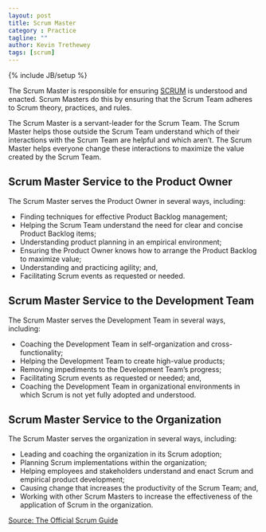 ```yaml
---
layout: post
title: Scrum Master
category : Practice
tagline: ""
author: Kevin Trethewey
tags: [scrum]
---
```

{% include JB/setup %}

The Scrum Master is responsible for ensuring [SCRUM](/archetype/SCRUM/) is understood and enacted. Scrum Masters do this by ensuring that the Scrum Team adheres to Scrum theory, practices, and rules.

The Scrum Master is a servant-leader for the Scrum Team. The Scrum Master helps those outside the Scrum Team understand which of their interactions with the Scrum Team are helpful and which aren’t. The Scrum Master helps everyone change these interactions to maximize the value created by the Scrum Team.

## Scrum Master Service to the Product Owner
The Scrum Master serves the Product Owner in several ways, including:

* Finding techniques for effective Product Backlog management;
* Helping the Scrum Team understand the need for clear and concise Product Backlog items;
* Understanding product planning in an empirical environment;
* Ensuring the Product Owner knows how to arrange the Product Backlog to maximize value;
* Understanding and practicing agility; and,
* Facilitating Scrum events as requested or needed.

## Scrum Master Service to the Development Team
The Scrum Master serves the Development Team in several ways, including:

* Coaching the Development Team in self-organization and cross-functionality;
* Helping the Development Team to create high-value products;
* Removing impediments to the Development Team’s progress;
* Facilitating Scrum events as requested or needed; and,
* Coaching the Development Team in organizational environments in which Scrum is not yet fully adopted and understood.

## Scrum Master Service to the Organization
The Scrum Master serves the organization in several ways, including:

* Leading and coaching the organization in its Scrum adoption;
* Planning Scrum implementations within the organization;
* Helping employees and stakeholders understand and enact Scrum and empirical product development;
* Causing change that increases the productivity of the Scrum Team; and,
* Working with other Scrum Masters to increase the effectiveness of the application of Scrum in the organization.

[Source: The Official Scrum Guide](http://www.scrumguides.org/docs/scrumguide/v1/scrum-guide-us.pdf)